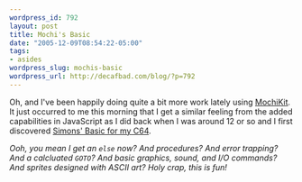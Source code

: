 ```yaml
--- 
wordpress_id: 792
layout: post
title: Mochi's Basic
date: "2005-12-09T08:54:22-05:00"
tags: 
- asides
wordpress_slug: mochis-basic
wordpress_url: http://decafbad.com/blog/?p=792
---
```

Oh, and I've been happily doing quite a bit more work lately using [MochiKit][mk].  It just occurred to me this morning that I get a similar feeling from the added capabilities in JavaScript as I did back when I was around 12 or so and I first discovered [Simons' Basic for my C64][sb].

*Ooh, you mean I get an `else` now?  And procedures?  And error trapping?  And a calcluated `GOTO`?  And basic graphics, sound, and I/O commands?  And sprites designed with ASCII art?  Holy crap, this is fun!*

[sb]: http://www.orrville.net/simons/simbqr10.txt
[mk]: http://www.mochikit.com/
